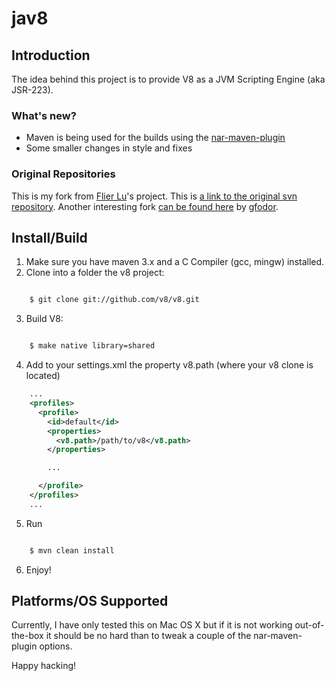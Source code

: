 # jav8

## Introduction

The idea behind this project is to provide V8 as a JVM Scripting Engine (aka JSR-223).

### What's new?

  * Maven is being used for the builds using the [nar-maven-plugin](https://github.com/duns/maven-nar-plugin/)
  * Some smaller changes in style and fixes

### Original Repositories

This is my fork from [Flier Lu](https://github.com/flier)'s project. This is [a link to the original svn repository](http://code.google.com/p/jav8/). 
Another interesting fork [can be found here](https://github.com/gfodor/jav8) by [gfodor](https://github.com/gfodor).

## Install/Build

1. Make sure you have maven 3.x and a C Compiler (gcc, mingw) installed.
2. Clone into a folder the v8 project:
```sh

    $ git clone git://github.com/v8/v8.git
```
3. Build V8:
```sh

    $ make native library=shared
```
4. Add to your settings.xml the property v8.path (where your v8 clone is located)
```xml
    ...
    <profiles>
      <profile>
        <id>default</id>
        <properties>
          <v8.path>/path/to/v8</v8.path>
        </properties>

        ...

      </profile>
    </profiles>
    ...
```
5. Run
```sh

    $ mvn clean install
```
6. Enjoy!

## Platforms/OS Supported

Currently, I have only tested this on Mac OS X but if it is not working out-of-the-box it should be no hard than to tweak a couple of the nar-maven-plugin options.

Happy hacking!

